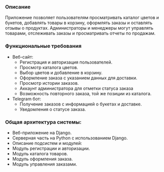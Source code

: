 ### **Описание**

Приложение позволяет пользователям просматривать каталог цветов и букетов, добавлять товары в корзину, оформлять заказы и оставлять отзывы о продуктах. Администраторы и менеджеры могут управлять товарами, отслеживать заказы и просматривать отчеты по продажам.

### Функциональные требования

- Веб-сайт:
    - Регистрация и авторизация пользователей.
    - Просмотр каталога цветов.
    - Выбор цветов и добавление в корзину.
    - Оформление заказа с указанием данных для доставки.
    - Просмотр истории заказов.
    - Аккаунт администратора для отметки статуса заказа
    - Возможность повторного заказа, той же позиции из каталога.
- Telegram бот:
    - Получение заказов с информацией о букетах и доставке.
    - Уведомления о статусе заказа.

### Общая архитектура системы:

- Веб-приложение на Django.
- Серверная часть на Python с использованием Django.
- Описание подсистем и модулей:
- Модуль регистрации и авторизации.
- Модуль каталога товаров.
- Модуль оформления заказа.
- Модуль управления заказами.
